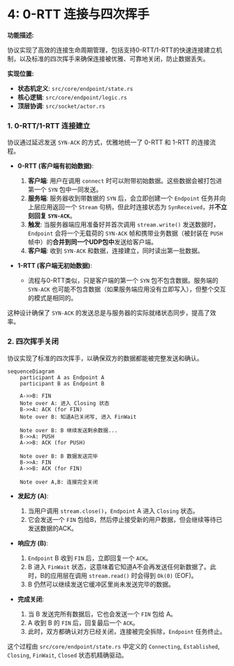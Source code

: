 # 4: 0-RTT 连接与四次挥手

**功能描述:**

协议实现了高效的连接生命周期管理，包括支持0-RTT/1-RTT的快速连接建立机制，以及标准的四次挥手来确保连接被优雅、可靠地关闭，防止数据丢失。

**实现位置:**

- **状态机定义**: `src/core/endpoint/state.rs`
- **核心逻辑**: `src/core/endpoint/logic.rs`
- **顶层协调**: `src/socket/actor.rs`

### 1. 0-RTT/1-RTT 连接建立

协议通过延迟发送 `SYN-ACK` 的方式，优雅地统一了 0-RTT 和 1-RTT 的连接流程。

- **0-RTT (客户端有初始数据)**:
    1.  **客户端**: 用户在调用 `connect` 时可以附带初始数据。这些数据会被打包进第一个 `SYN` 包中一同发送。
    2.  **服务端**: 服务器收到带数据的 `SYN` 后，会立即创建一个 `Endpoint` 任务并向上层应用返回一个 `Stream` 句柄，但此时连接状态为 `SynReceived`，并**不立刻回复 `SYN-ACK`**。
    3.  **触发**: 当服务器端应用准备好并首次调用 `stream.write()` 发送数据时，`Endpoint` 会将一个无载荷的 `SYN-ACK` 帧和携带业务数据（被封装在 `PUSH` 帧中）的**合并到同一个UDP包中**发送给客户端。
    4.  **客户端**: 收到 `SYN-ACK` 和数据，连接建立，同时读出第一批数据。

- **1-RTT (客户端无初始数据)**:
    - 流程与0-RTT类似，只是客户端的第一个 `SYN` 包不包含数据。服务端的 `SYN-ACK` 也可能不包含数据（如果服务端应用没有立即写入），但整个交互的模式是相同的。

这种设计确保了 `SYN-ACK` 的发送总是与服务器的实际就绪状态同步，提高了效率。

### 2. 四次挥手关闭

协议实现了标准的四次挥手，以确保双方的数据都能被完整发送和确认。

```mermaid
sequenceDiagram
    participant A as Endpoint A
    participant B as Endpoint B

    A->>B: FIN
    Note over A: 进入 Closing 状态
    B->>A: ACK (for FIN)
    Note over B: 知道A已关闭写, 进入 FinWait
    
    Note over B: B 继续发送剩余数据...
    B->>A: PUSH
    A->>B: ACK (for PUSH)

    Note over B: B 数据发送完毕
    B->>A: FIN
    A->>B: ACK (for FIN)
    
    Note over A,B: 连接完全关闭
```

- **发起方 (A)**:
    1.  当用户调用 `stream.close()`，`Endpoint` A 进入 `Closing` 状态。
    2.  它会发送一个 `FIN` 包给B，然后停止接受新的用户数据，但会继续等待已发送数据的ACK。

- **响应方 (B)**:
    1.  `Endpoint` B 收到 `FIN` 后，立即回复一个 `ACK`。
    2.  B 进入 `FinWait` 状态，这意味着它知道A不会再发送任何新数据了。此时，B的应用层在调用 `stream.read()` 时会得到 `Ok(0)` (EOF)。
    3.  B 仍然可以继续发送它缓冲区里尚未发送完毕的数据。

- **完成关闭**:
    1.  当 B 发送完所有数据后，它也会发送一个 `FIN` 包给 A。
    2.  A 收到 B 的 `FIN` 后，回复最后一个 `ACK`。
    3.  此时，双方都确认对方已经关闭，连接被完全拆除，`Endpoint` 任务终止。

这个过程由 `src/core/endpoint/state.rs` 中定义的 `Connecting`, `Established`, `Closing`, `FinWait`, `Closed` 状态机精确驱动。 